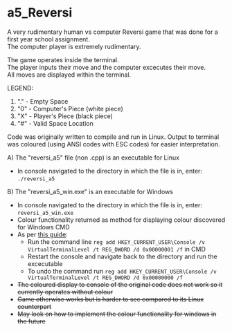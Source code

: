# a5_Reversi

A very rudimentary human vs computer Reversi game that was done for a first year school assignment. \
The computer player is extremely rudimentary.

The game operates inside the terminal. \
The player inputs their move and the computer excecutes their move. \
All moves are displayed within the terminal.

LEGEND:
1) "." - Empty Space
2) "0" - Computer's Piece (white piece)
3) "X" - Player's Piece (black piece)
4) "#" - Valid Space Location

Code was originally written to compile and run in Linux. Output to terminal was coloured (using ANSI codes with ESC codes) for easier interpretation.

A) The "reversi_a5" file (non .cpp) is an executable for Linux
   - In console navigated to the directory in which the file is in, enter: `./reversi_a5`

B) The "reversi_a5_win.exe" is an executable for Windows
   - In console navigated to the directory in which the file is in, enter: `reversi_a5_win.exe`
   - Colour functionality returned as method for displaying colour discovered for Windows CMD
   - As per [this guide](https://www.codeproject.com/Tips/5255355/How-to-Put-Color-on-Windows-Console#_comments):
     - Run the command line `reg add HKEY_CURRENT_USER\Console /v VirtualTerminalLevel /t REG_DWORD /d 0x00000001 /f` in CMD
     - Restart the console and navigate back to the directory and run the excecutable
     - To undo the command run `reg add HKEY_CURRENT_USER\Console /v VirtualTerminalLevel /t REG_DWORD /d 0x00000000 /f`
   - ~~The coloured display to console of the original code does not work so it currently operates without colour~~
   - ~~Game otherwise works but is harder to see compared to its Linux counterpart~~
   - ~~May look on how to implement the colour functionality for windows in the future~~ 

